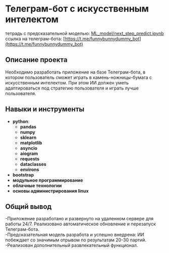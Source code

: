 # Телеграм-бот с искусственным интелектом
тетрадь с предсказательной моделью: [ML_model/next_step_predict.ipynb](https://github.com/IvanDmitrich/telegram_bot_with_AI/blob/master/ML_model/next_step_predict.ipynb)
<br>ссылка на телеграм-бота: [https://t.me/funnybunnydummy_bot](https://t.me/funnybunnydummy_bot)
## Описание проекта
Необходимо разработать приложение на базе Телеграм-бота, в котором пользователь сможет играть в камень-ножницы-бумага с искусственным интелектом. При этом ИИ должен уметь адаптироваться под стратегию пользователя и играть лучше пользователя.

## Навыки и инструменты

* **python**:
  * **pandas**
  * **numpy**
  * **sklearn**
  * **matplotlib**
  * **asyncio**
  * **aiogram**
  * **requests**
  * **dataclasses**
  * **environs**
* **bootstrap**
* **модульное программирование**
* **облачные технологии**
* **основы администрирования linux**

## Общий вывод
-Приложение разработано и развернуто на удаленном сервере для работы 24/7. Реализовано автоматическое обновление и перезапуск Телеграм-бота.
<br>-Предсказательная модель разработа и успешно внедрена: ИИ побеждает со значимым отрывом по результатам 20-30 партий.
<br>-Реализован дополнительный развлекательный функционал.
